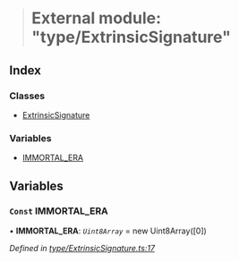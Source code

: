> # External module: "type/ExtrinsicSignature"

## Index

### Classes

* [ExtrinsicSignature](../classes/_type_extrinsicsignature_.extrinsicsignature.md)

### Variables

* [IMMORTAL_ERA](_type_extrinsicsignature_.md#const-immortal_era)

## Variables

### `Const` IMMORTAL_ERA

• **IMMORTAL_ERA**: *`Uint8Array`* =  new Uint8Array([0])

*Defined in [type/ExtrinsicSignature.ts:17](https://github.com/polkadot-js/api/blob/5e0f62c/packages/types/src/type/ExtrinsicSignature.ts#L17)*